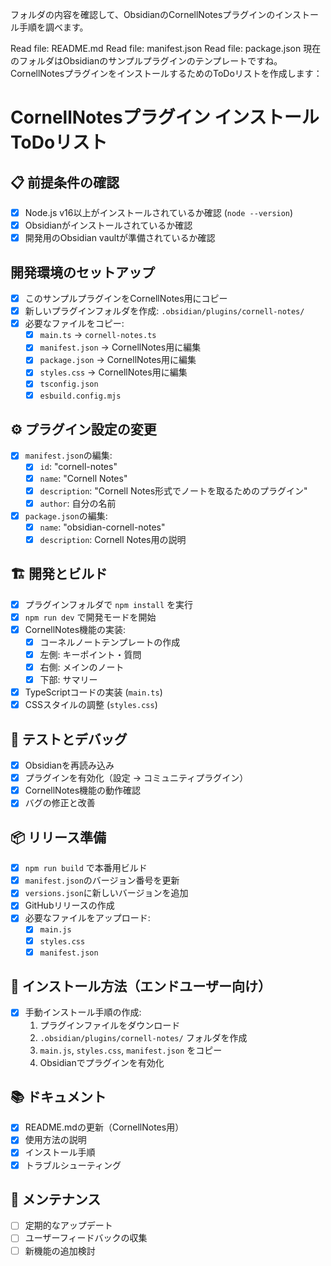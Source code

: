フォルダの内容を確認して、ObsidianのCornellNotesプラグインのインストール手順を調べます。

Read file: README.md
Read file: manifest.json
Read file: package.json
現在のフォルダはObsidianのサンプルプラグインのテンプレートですね。CornellNotesプラグインをインストールするためのToDoリストを作成します：

# CornellNotesプラグイン インストール ToDoリスト

## 📋 前提条件の確認
- [x] Node.js v16以上がインストールされているか確認 (`node --version`)
- [x] Obsidianがインストールされているか確認
- [x] 開発用のObsidian vaultが準備されているか確認

##  開発環境のセットアップ
- [x] このサンプルプラグインをCornellNotes用にコピー
- [x] 新しいプラグインフォルダを作成: `.obsidian/plugins/cornell-notes/`
- [x] 必要なファイルをコピー:
  - [x] `main.ts` → `cornell-notes.ts`
  - [x] `manifest.json` → CornellNotes用に編集
  - [x] `package.json` → CornellNotes用に編集
  - [x] `styles.css` → CornellNotes用に編集
  - [x] `tsconfig.json`
  - [x] `esbuild.config.mjs`

## ⚙️ プラグイン設定の変更
- [x] `manifest.json`の編集:
  - [x] `id`: "cornell-notes"
  - [x] `name`: "Cornell Notes"
  - [x] `description`: "Cornell Notes形式でノートを取るためのプラグイン"
  - [x] `author`: 自分の名前
- [x] `package.json`の編集:
  - [x] `name`: "obsidian-cornell-notes"
  - [x] `description`: Cornell Notes用の説明

## 🏗️ 開発とビルド
- [x] プラグインフォルダで `npm install` を実行
- [x] `npm run dev` で開発モードを開始
- [x] CornellNotes機能の実装:
  - [x] コーネルノートテンプレートの作成
  - [x] 左側: キーポイント・質問
  - [x] 右側: メインのノート
  - [x] 下部: サマリー
- [x] TypeScriptコードの実装 (`main.ts`)
- [x] CSSスタイルの調整 (`styles.css`)

## 🧪 テストとデバッグ
- [x] Obsidianを再読み込み
- [x] プラグインを有効化（設定 → コミュニティプラグイン）
- [x] CornellNotes機能の動作確認
- [x] バグの修正と改善

## 📦 リリース準備
- [x] `npm run build` で本番用ビルド
- [x] `manifest.json`のバージョン番号を更新
- [x] `versions.json`に新しいバージョンを追加
- [x] GitHubリリースの作成
- [x] 必要なファイルをアップロード:
  - [x] `main.js`
  - [x] `styles.css`
  - [x] `manifest.json`

## 🚀 インストール方法（エンドユーザー向け）
- [x] 手動インストール手順の作成:
  1. プラグインファイルをダウンロード
  2. `.obsidian/plugins/cornell-notes/` フォルダを作成
  3. `main.js`, `styles.css`, `manifest.json` をコピー
  4. Obsidianでプラグインを有効化

## 📚 ドキュメント
- [x] README.mdの更新（CornellNotes用）
- [x] 使用方法の説明
- [x] インストール手順
- [x] トラブルシューティング

## 🔄 メンテナンス
- [ ] 定期的なアップデート
- [ ] ユーザーフィードバックの収集
- [ ] 新機能の追加検討
